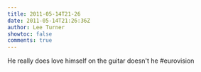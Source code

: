 ```yaml
---
title: 2011-05-14T21-26
date: 2011-05-14T21:26:36Z
author: Lee Turner
showtoc: false
comments: true
---
```


He really does love himself on the guitar doesn't he #eurovision


